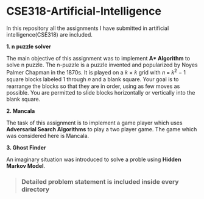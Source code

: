 # CSE318-Artificial-Intelligence

In this repository all the assignments I have submitted in artificial intelligence(CSE318) are included.

**1. n puzzle solver**

<p>The main objective of this assignment was to implement <strong>A* Algorithm</strong> to solve n puzzle. The n-puzzle is a puzzle invented and popularized by Noyes Palmer Chapman in the 1870s. It is played on a 𝑘 × 𝑘 grid with 𝑛 = 𝑘<sup>2</sup> − 1 square blocks labeled 1 through 𝑛 and a blank square. Your goal is to rearrange the blocks so that they are in order, using as few moves as possible. You are permitted to slide blocks horizontally or vertically into the blank square.</p>


**2. Mancala**
<p>The task of this assignment is to implement a game player which uses <strong>Adversarial Search Algorithms</strong>
to play a two player game. The game which was considered here is Mancala.</p>


**3. Ghost Finder**
<p>An imaginary situation was introduced to solve a proble using <strong>Hidden Markov Model</strong>.

  
 > <h3>Detailed problem statement is included inside every directory</h3>
